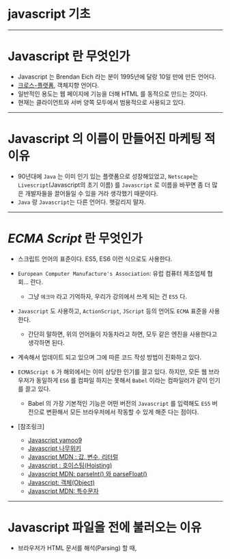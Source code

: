 # javascript 기초

------

# Javascript 란 무엇인가
  - Javascript 는 Brendan Eich 라는 분이 1995년에 달랑 10일 만에 만든 언어다.
  - [크로스-플랫폼](https://ko.wikipedia.org/wiki/%ED%81%AC%EB%A1%9C%EC%8A%A4_%ED%94%8C%EB%9E%AB%ED%8F%BC), 객체지향 언어다.
  - 일반적인 용도는 웹 페이지에 기능을 더해 HTML 를 동적으로 만드는 것이다.
  - 현재는 클라이언트와 서버 양쪽 모두에서 범용적으로 사용되고 있다.

------

# Javascript 의 이름이 만들어진 마케팅 적 이유
  - 90년대에 `Java` 는 이미 인기 있는 플랫폼으로 성장해있었고,  `Netscape`는 `Livescript`(Javascript의 초기 이름) 를 `Javascript` 로 이름을 바꾸면 좀 더 많은 개발자들을 끌어들일 수 있을 거라 생각했기 때문이다.
  - `Java` 랑 `Javascript`는 다른 언어다. 햇갈리지 말자.


------

# *ECMA Script* 란 무엇인가
  - 스크립트 언어의 표준이다. ES5, ES6 이런 식으로도 사용한다.
  - `European Computer Manufacture's Association`: 유럽 컴퓨터 제조업체 협회... 란다.
    - 그냥 `에크마` 라고 기억하자, 우리가 강의에서 쓰게 되는 건 `ES5` 다.
  - `Javascript` 도 사용하고, `ActionScript`, `JScript` 등의 언어도 `ECMA` 표준을 사용한다.
    - 간단히 말하면, 위의 언어들이 자동차라고 하면, 모두 같은 엔진을 사용한다고 생각하면 된다.
  - 계속해서 업데이트 되고 있으며 그에 따른 코드 작성 방법이 진화하고 있다.
  - `ECMAScript 6` 가 해외에서는 이미 상당한 인기를 끌고 있다. 하지만, 모든 웹 브라우저가 동일하게 `ES6` 를 컴파일 하지는 못해서 `Babel` 이라는 컴파일러가 같이 인기를 끌고 있다.
    - Babel 의 가장 기본적인 기능은 어떤 버전의 `Javascript` 를 입력해도 `ES5` 버전으로 변환해서 모든 브라우저에서 작동할 수 있게 해준 다는 점이다.

  - [참조링크]
    - [Javascript yamoo9](https://github.com/yamoo9/FDS/blob/4th/LECTURE/DAY05/JavaScript.md)
    - [Javascript 나무위키](https://namu.wiki/w/JavaScript)
    - [Javascript MDN : 값, 변수, 리터럴](https://developer.mozilla.org/ko/docs/Web/JavaScript/Guide/Values,_variables,_and_literals)
    - [Javascript : 호이스팅(Hoisting)](http://webruden.tistory.com/25)
    - [Javascript MDN: parseInt() 와 parseFloat()](https://developer.mozilla.org/ko/docs/Web/JavaScript/Reference/Global_Objects/parseInt)
    - [Javascript:  객체(Object)](https://brunch.co.kr/@brunch92ny/8)
    - [Javascript MDN: 특수문자](https://msdn.microsoft.com/ko-kr/library/2yfce773(v=vs.94).aspx)

------

# Javascript 파일을 </body> 전에 불러오는 이유
  - 브라우저가 HTML 문서를 해석(Parsing) 할 때, <script> 태그를 만나면 그 안에 있는 Javascript의 처리가 끝날 때까지 다른 HTML 해석을 멈춘다.
  - 사용자 입장에서 HTML 페이지가 화면에 다 렌더링 되기까지 더 오래 걸린다.
  - CSS, HTML 해석이 먼저 완료된 후, Javascript를 불러오는 것이 사용자 입장에서는 더 빠르게 느껴진다.

------

# Javascript 기본
  - 대소문자 구분한다.
  - 명령을 선언문과 선언식으로 구분할 수 있다.
    - 영어권에서는 Statement와 Expression 이라고 표현한다.
    - 혹은 구문과 표현식이라고 부르기도 한다.
    - [함수 선언과 표현](http://insanehong.kr/post/javascript-function/)
  - 주석은 한줄 주석은 // 사용하고, 여러 줄은 /* ~ */ 를 사용한다.

------

# Keycode 값 (아스키 형식)
  - Javascript 에서 Key 이벤트로 값을 받아 사용한다.
  ![keycode-table](img/keycode-table.png)
      
------

# JavaScript 문법과 데이터 유형

------

# 변수
  - JavaScript 변수(Variable) 선언, 값을 할당

------

## 변수 선언
  - 변수(Variable) = 식별자(identifier) 
  - 초기 값은 할당되지 않음
    ```javascript
      var runch; // undefined가 기본 값
    ```
  - 선언된 변수에 값을 할당
  - 할당하는 역할을 수행하는 연산자 -> 할당(대입) 연산자
    ```javascript
      runch = 김밥;   // 김밥이란 이름의 변수를 찾음
    ```
  - var를 꼭 작성해야 한다. 안쓰면 문제를 야기시킨다.
  - 선언된 변수가 없으면 참조 오류(Reference Error) 발생!
  - Uncaught ReferenceError: 김밥 is not defined
    ```javascript
      runch = "김밥";
        // 김밥이란 문자열 데이터를 runch에 담음
      runch = '김밥';
        // 상동
      
      // 아래 영문의 경우도 마찬가지!
      runch = kimbab;
        // kimbab이란 변수를 찾음
      runch = 'kimbab';
        // kimbab이란 문자열 데이터를 runch에 담음
    ```
  - 변수를 선언함과 동시에 값을 할당하는 구문
    ```javascript
    var 변수_이름 = 값;
    var 변수_이름 = 다른_변수_이름;
      // 다른 변수에 할당된 값을 선언하는 변수에도 할당

    var dinner = '치맥';
      // 점심에 먹은 것을 저녁에도 먹고 싶지 않아!
    var dinner = runch;
      // 점심에 먹은 것을 저녁에도 먹자!
    ```

------

## 변수 이름 작성 규칙
  - 이름은 알아보기 쉽게, 이해하기 쉽게 명시적으로 지어야 한다.
  - 이름은 직관적으로 그것이 무엇을 말하며, 무엇을 행할 수 있는지 알게 지어야 한다.

  `<이름 지을 때 하지 말아야 할 것>`
  1. 공백으로 이름이 구분되게 지어서는 안된다.
      ```javascript
        var my name = 'yamoo9'; [X]
      ```
  2. 이름을 지을 때 첫 글자가 숫자여서는 안된다.
      ```javascript
        var 101Team = 'IoI'; [X]
        var 10px = 'Tem Pixel'; [X]
      ```
  3. 이름 지을 때 사용할 수 있는 특수문자는 정해져 있다.
    - _, $ 을 제외한 다른 특수문자는 사용할 수 없다.
      ```javascript
        var Team-101 = 'IoI'; [X]
        var @design-people = '디자인 피플'; [X]
      ```
  4. 대소문자를 구분하는 JavaScript에서는 이름을 지을 때 관례가 있다.
    어긴다고 해서 문법에 오류가 발생하지는 않지만, 오래 전부터 내려오는 관습이 있다.

------

## 변수명 관례 (Naming convention)
  - 변수 이름은 _을 사용하여 이름을 구분한다.
  - 패턴(Pattern): 사용 빈도가 높다.
  - Single var pattern : var 변수 선언 키워드를 한 번만 사용하여 변수를 정의하는 패턴
    ```javascript
      var my_name, is_visible, has_children, remote_control;
    ```

  - 함수 이름은 카멜 케이스(camelCase) 표기법을 사용한다.
    - getName(), setAge(), showMeTheMoney(), blackSheepWall()

  - 함수 이름의 첫글자가 대문자인 경우는 특별한 함수일 가능성이 높다.
    - Navigation(), Tabs(), Carousel(), Component(), ..
    - Vue() 도 마찬가지!

------

## 변수 범위(Scope)
  - 전역 객체(Global Object): Window 객체
  - 전역 변수(Global Variable)
    - 전역 변수는 전역 객체의 속성이 된다. 변수를 전역에 선언 후 window.변수명
    - 어떤 함수의 바깥에 변수를 선언하면, 현재 문서의 다른 코드에 해당 변수를 사용할 수 있다.
    - 모든 구역(Block)에서 접근(Access)이 가능한 변수
    - 클라이언트 환경(Front-End)
      - 전역 객체(Global Object): Window 객체
    - 서버 환경(Back-End)
      - 전역 객체(Global object) : Global 객체
      ```javascript
        var type_of_my_phone = 'iPhone';
        console.log('전역 변수:', type_of_my_phone); // 'iphone'
      ```

  - 지역 변수(Local Variable)
    - 특정한 구역(Block)에서만 접근이 가능한 변수
    - 함수 내에 변수를 선언하면 지역 변수가 된다.
    - Block 문
      ```javascript
        {
          var type_of_my_phone = 'Apple Device';
          console.log('블록 내부 변수:', type_of_my_phone);
          // 'Apple Device'
        }
        console.log('전역 변수는 블록 내부의 변수에 영향을 받았나?:', type_of_my_phone);
        // ES6 부터는 블럭문 안에서 변수가 지역변수가 된다.
      ```

------

## 호이스팅(Hoisting)
  - 변수가 끌어올려지는 현상
  ```javascript
    // var somthing; // undefined이 기본값
    console.log('is exist variable `somthing`?:', somthing);
    var somthing = '썸씽~';
  ```
  - somthing에는 아직 값이 할당 되지 않아서, 자동으로 undefined 가 된다.

------

## 상수(Constant)
  - const 로 선언하게 되면 값이 재할당되지 않을 것이라는 신호다.
  - console 에서 간단하게 `var` 과 `const` 의 차이를 확인해 볼 수 있다.
  - 상수는 변수와 유사하나, 읽기 전용(Read Only)이다.
  - 한 번 선언된 상수는 재 선언될 수 없다. 
  - 뿐만 아니라 다른 값을 할당하는 것도 불가능하다.
  - 관례적으로 대문자로만 구성된 이름을 사용하여 변수와 구분 짓는다. (강제성 없음)
  - 배열과 객체의 값에는 접근하여 변경 할 수 있다.
  - 하지만 그냥 값은 변경 할 수 없다. 
  ```javascript
    const NUM = 1;

    const OBJ = {
      속성1 : 값1,
      속성2 : 값2
    };
    const ARR = [값1, 값2, 값3];

    console.log('OBJ:', OBJ);
    console.log('ARR:', ARR);
  ```

------


# 데이터 유형 (Data Types) ES5 기준

------

## 원시 데이터 유형(Primitive Data Types)
  - `undefined`
    - nothing
    - 형변환을 자동으로 변경 : 불리언 값으로 바뀌어 false값으로 됨.
    - 값을 할당하지 않은 변수는 `undefined` 값을 가진다.
  - `null`
    - nothing
    - 형변환을 자동으로 변경 : 불리언 값으로 바뀌어 false값으로 됨.
  - `Number`
    - 모든 숫자를 64비트 부동 소수점으로 저장한다.
    - 다른 언어에서처럼 정수, 실수의 구분이 없다. 숫자는 그냥 숫자일 뿐
    - 정수, 실수, 소수, 0, 1 모두 `Number` 에 포함된다.
  - `String`
    - 홑따옴표, 쌍따옴표로 묶인 텍스트    
    - ''(false): 값이 안들어 있기 때문에 부정으로 형변환이 된다.
    - ' '(true): 공백 문자를 값으로 인식한다. - 문자열을 표현한다.
    - 홀따옴표, 쌍따옴표로 묶인 텍스트(따옴표의 시작과 끝은 같아야한다)
    - 문자로서의 따옴표의 경우는 Escape(이스케이프) 처리해야 한다.
      ```javascript
      var str = "My record is \"20\" minutes";
      // str 의 값은 My record is "20" minutes
      // 쌍따옴표와 홑따옴표는 \ 를 사용해서 문자열 내부에 추가할 수 있다.
      ```
  - `Boolean`
    - true, false
  - `Symbol` 
    - ECMAScript6 에 추가됨

------

## 참조 데이터 유형(Reference Data Types)
  - `Function`(함수)
    - 수행을 위한 절차
      ```javascript
        var example = function(){};
      ```
  - `Array`(배열)
    - 값의 집합
    - 참고로 함수와 배열 모두 객체다. 원시형을 제외한 모든 형식은 모두 객체다.
      ```javascript
        var example = [값, 값, 값];
      ```
  - `Object`(객체)
    - 속성의 집합
      ```javascript
        var example = {
          프로퍼티 : 메소드,
          프로퍼티 : 메소드,
        };
      ```

------

## String 문자 유형의 데이터)
  - 따옴표(큰, 작은)로 묶인 텍스트 
    - "나의 하프 마라톤 달리기 기록은 50분이다." -> string
    - "나의 하프 마라톤 달리기 기록은 50분이다.' -> SyntaxError
    - "나의 하프 마라톤 달리기 기록은 50" 23'이다." -> SyntaxError
    - "나의 하프 마라톤 달리기 기록은 50\" 23\'이다." -> string / 이스케이트 처리
  - 사용할 때 유의점 
    - 따옴표의 시작과 끝이 같은 유형이어야 한다.
    - 문자 데이터 유형을 구분짓기 위한 따옴표가 아닌, 문자로서의 따옴표의 경우는 이스케이프(Escape) 처리해야 한다.
  - 예제
  ```javascript
    <p class="message" title="달리기 기록">나의 하프마라톤 기록은 50" 23'이다.</p>
    // 큰 따옴표 사용 시
    var message_html = "<p class=\"message\" title=\"달리기 기록\">나의 하프마라톤 기록은 50\" 23'이다.</p>";
    // 작은 따옴표 사용 시
    var message_html = '<p class="message" title="달리기 기록">나의 하프마라톤 기록은 50" 23\'이다.</p>';
  ```

------

# 엄격모드 - "use strict"
  - Strict mode 선언 방법: 코드의 최상단에 선언한다.
  ```javascript
    "use strict"

    function foo(){
      var example = 7;

    }
  ```
  - 일반적으로는 Javascript 는 오류를 묵인하고 코드를 편하게 칠 수 있는 환경을 제공하지만, Strict 모드에서는 묵인하지 않는다.
  - [참조링크]
    - [Strict 모드에서 사용 할 수 없는 부분들](http://gyus.me/?p=384)

------

# 데이터 유형 변경(자동) / (유)형 변환
  - JavaScript는 동적 데이터 유형 처리 언어
    - 그 말은, 변수 선언할 떄 데이터 형을 지정할 필요가 없다.
    - 자동으로 지정되서, 유형 타입 검증을 요구한다.
  - 변수를 사용하여 런타임(실시간, 웹 브라우저에서 실행 중인 상황) 중에 값의 유형을 변경할 수 있다. (단점)
  - 문자열 + 숫자 -> 문자열이 높기 때문에 문자열이 된다.
  ```javascript
    // 변수 선언 시에 문자 유형의 데이터 값을 변수에 할당했지만,
    var process_my_work = '논리에 기반한 선별적 디자인 프로세스';

    // 웹 브라우저에서 실행 중인 상황에 사용자의 코드에 따라 값의 유형이 바뀔 수 있다. (너무나 쉽게)
    process_my_work = false;        // 문자 -> 불리언으로 변경
    process_my_work = function(){}; // 불리언 -> 함수로 변경
  ```

  1. Number → String
    ```javascript
      // 세 방식 모두 Number 형에서 String 형식으로 데이터를 변환한다.
      // 방식의 차이일뿐, 결과값은 모두 같다.
      var first = String(num);
      var second = num + '';
      var third = num.toString();
    ```
  2. String → Number
    ```javascript
      // 숫자만으로 구성된 문자열에 -, +, *, / 를 사용할 시에 Number 데이터형이 반환된다.
      var str = "29382947";
      // str-0, str+1, str*1, str/1
      // 브라우저 콘솔창에 시도해보자.

      // 문자데이터(숫자 + 문자를 포함하는 문자)를 숫자로 변환
      // window.parseInt()   : 단위를 제거하고 정수값 반환
      // window.parseFloat() : 단위를 제거하고 실수 값 반환
      var width = "1024px";
      width = parseInt(width);	// 이 작업을 거치면 width 에는 px 문자열을 제외한 1024 라는 숫자값이 할당됨

      var height = "45.55%";
      height = parseFloat(height);	// width 에는 % 를 제외한 실수 값인 45.55 가 할당됨

      // 진법 매개변수를 포함하는게 정확하다.
      console.log( parseInt("1111", 2) );		// 2진수 1111 을 받아들임, 결과값은 15
    ```
  3. Data → Boolean 
    ```javascript
      // 데이터를 불리언 형식으로 변경

      // False 결과
      Boolean(null);
      Boolean(undefined);
      Boolean(0);
      Boolean("");

      // True 결과
      Boolean(1);
      Boolean(4);
      Boolean(312312);
      Boolean("John");
      Boolean(23.43);
    ```
  4. null, undefined
    ```javascript
      console.log(!null);	// true
      console.log(!!null); // false

      console.log(!undefined); // true
      console.log(!!undefined); //false

      console.log(null + ''); // null
      console.log(null+''); // string

      console.log(undefined + ''); // undefined
      console.log(typeof(undefined + '')); // string

      console.log(null + 10);	// 10
      console.log(undefined + 10) // NaN

      console.log(Number(null)); // 0
      console.log(Number(undefined)); // NaN
    ```

------

# 동적 할당 언어인 Javascript에서 유의할 점!
  ```javascript
    var a, b, c;
    a = 10;
    b = 7;
    c = a + b; // 17

    a = 10;
    b = '칠'; // 사용자가 잘못된 유형을 입력한 경우!!
    c = a + b; // '10칠' 의도치 않는 결과를 가져온다.
  ```

------

# Single var pattern
  ```javascript
    var x = 'X', 
        y = 'Y', 
        z = 'Z';
  ```

------

# 자바스크립트 form 영역 엘리먼트 접근 방법
  * 일반적으로 자바스크립트에서 HTML 엘리먼트에 접근시 getElement(s)By* 와 같은 메소드를 통해 가능하다.
  * form 영역 엘리먼트의 경우 전역객체(window)에서 엘리먼트의 name 값으로 직접 접근할 수 있다.
  * 단, name의 값이 자바스크립트 문법 규칙에 어긋나지 않아야 한다.
  - 예시
    ```html
      <form name="user_info">
        <div>
          <label for="user-name">이름</label>
          <input id="user-name" name="user_name" type="text">
        </div>
        <div>
          <label for="user-email">이메일</label>
          <input id="user-email" name="user_email" type="email">
        </div>
        <div>
          <label for="user-gender">성별</label>
          
          <input id="user-gender" name="user_gender" type="radio" value="male" checked> 남성
          <input name="user_gender" type="radio" value="female"> 여성
        </div>
        <div>
          <label for="user-age">나이</label>
          <input id="user-age" name="user-age" type="number">
        </div>
        <button type="submit">확인</button>
      </form>
    ```
    ```javascript
      // name="user_name" 인 input 엘리먼트 접근
      var user_name = document.user_info.user_name;
      console.log(user_name.value);

      // name="user-age" 인 input 엘리먼트는 접근 할 수 없다. ('-' 문자 javascript 문법에 어긋남)
    ```
------

# console.group() 사용법
  - 콘솔에 메시지를 쓰고 콘솔에 보낸 모든 향후 메시지를 들여 쓰지 않도록 중첩된 블록을 연다. 블록을 닫으려면 console.groupEnd ()를 호출한다.
  ```javascript
    console.group("메시지 그룹");
    console.log("로그 메시지 1");
    console.log("로그 메시지 2");
    console.groupEnd();
  ```
  ![console_group](/Users/fdevjm/Desktop/FDS04_Summary/README/img/console_group.png)

------

# 리터럴(`Literal`)
  - 값 그 자체다. 변수가 아니다.
  - 배열도 객체다. 

------

# 배열 리터럴(Array Literal)
  ```javascript
    var coffees = ["Irish Cream", "Vanilla Blonde", "Hazulnut"];	// 일반적인 배열 객체

    var missing = ["파이리", , "Angel"];
    // 지정되지 않은 요소를 설정할 수 있다. 파이리 다음 요소는 undefined 로 지정된다.
  ```

------

# 객체(Object)를 생성하는 정식 구문
  ```javascript
    var num = new Number(10);	// 숫자 생성자 함수를 통해 숫자 객체가 생성됨
    num.valueOf();	// 숫자 10 에 접근하기 위해서는 메소드를 사용해야 한다.
  ```
  ```javascript
    var str = new String("How are you?");	// 문자열 생성자 함수를 통한 생성
    str.valueOf();	// 마찬가지로 How are you 라는 문자열에 접근하기 위해선 메소드를 사용해야 한다.
  ```
  ```javascript
    var arr = new Array('one', 'two', 'three'); // 배열 생성자 사용
    var arr = ['pasta', 'soup'];	// 배열 리터럴 사용
  ```
  ```javascript
    var Obj = new Object();	// 객체 생성자 사용
    var Obj = {};	// 객체 리터럴 사용
  ```

------

# 배열(Array)
  ```javascript
    var arr = ["909", 909, "HI"];	// 배열 선언

    console.log( arr[0] );	// 909 출력

    arr.push("안녕");	// arr 의 4번째 요소로 "안녕" 이 추가된다.

    arr.pop(); // arr 의 마지막 요소를 제거한다.
  ```
  - 연관형 배열 표기법
  ```javascript
    var music_list = [];

    // Index 를 사용하여 추가
    music_list[0] = 'Have nothing';
    music_list[1] = 'You are my love';


    // key 값을 사용하여 추가
    music_list['author'] = 'TakeFive';
    music_list['maker'] = 'E-soul';
    music_list['location'] = 'Germany';

    // 값 접근 방법
    console.log( music_list['author'] );	// TakeFive 가 출력됨
  ```

------

# 값 복사와 값 참조
  - 원시 데이터형은 값 복사가 이루어진다.
    - Number, string, boolean, null, undefined
      ```javascript
        var num = 49; 
        var num_two = num;

        num = 50;	// 이제 num 은 50의 값을 가진다.

        console.log(num);	// 50 이 출력된다.
        console.log(num_two);	// 복사했던 49가 그대로 num_two 에 있게되어, 49가 출력된다.
      ```

  - 객체는 값 참조가 이루어진다.
  ```javascript
    var arr = [1, 2, 3, 4];
    var arr_two = arr;	// arr_two 는 arr 를 참조한다.

    console.log(arr_two);	// [1, 2, 3, 4] 가 보인다. 아직까지는 값이 복사 된 것 같다.

    arr.push("HI"); // arr 에 "HI" 라는 문자열을 추가한다.

    console.log(arr);	 // 생각했던대로 [1, 2, 3, 4, 5] 가 출력된다.
    console.log(arr_two);  	// arr 과 같은 [1, 2, 3, 4, 5] 가 출력된다.

    // arr 과 arr_two 은 같은 배열을 참조하므로 같은 값이 출력된다.
    // 심심하면 .pop() 을 사용하여 콘솔해서 확인해 보는 것도..  :-)
  ```
------

# 함수

------

## 함수 객체와 기본 객체(Function object, Plain object)
  - 함수는 두 가지 방법으로 표현할 수 있다.
    - 함수 선언문(Function statement)
      ```javascript
        function calculate(){
          ...
        }
      ```
    - 함수 표현식(Function expression)
      - 변수에 함수 참조값이 들어가 있는 형태
        ```javascript
          var calculate = function() {
            ...
          };
        ```
  - 함수 생성자를 통해서도 함수 객체를 생성할 수 있다.
    ```javascript
      var func = new Function('console.log("Create function object...")');
    ```

------

## 함수와 호이스팅(Hoisting)
  ```javascript
    calWidth();		// 이 함수는 작동하지 않는다.
    calHeight();	// 이 함수는 작동한다.
    var calWidth = function(){
    };
    function calHeight(){
    }
    // 이유는 아래의 코드블락에서 볼 수 있다.
  ```
  ```javascript
    // 실제로 코드가 실행되면 호이스팅으로 인해 아래와 같은 코드로 해석된다.
    // function 선언문과 변수는 코드의 최상단으로 끌어올려진다.
    function calHeight(){
    }
    var calWidth;
    calWidth();	// 에러 발생, calWidth 는 아직 함수가 아님
    calHeight();
    calWidth = function(){
    }
    // calWidth 함수는 이 부분부터 사용해야 정상적으로 작동한다.
  ```

------

## 함수 호출하기
  - 함수인지 검증 후 실행

------

### if문 사용
  ```javascript
    if ( isFunction(registerUserInfo) ) {
        registerUserInfo();
    }
  ```

------

### 논리 연산자 사용
  ```javascript
    isFunction(getUserInfo) && getUserInfo();
  ```

------

## 함수 범위

------

### Global Scope
  ```javascript
    var g_scope = '전역 변수';
  ```

------

### Local Scope

  - 호이스팅 발생 시 순서
    1. 일단 함수 안에서 찾는다. (지역)
    2. 없으면 다음으로 변수 영역에서 찾는다.
    3. 없으면 다음으로 Parameters(매개변수) 영역에서 찾는다.
    4. 없으면 다음으로 함수를 포함하는 상위 영역에서 찾는다.
    5. 없으면 다음으로 전역에서 찾는다.
    6. 그래도 없으면 ReferenceError 발생!

  ```javascript
    function localScope() {
      console.log('g_scope:', g_scope);

      // 아래의 함수값이 어떻게 나올까?
      innerScopeFn();

      // 1)
      function innerScopeFn() {
          var l_scope = '지역 변수';
          console.log('l_scope:', l_scope);
      }
      // ——> '지역 변수'
      
    }
  ```
  ```javascript
    function localScope() {
        console.log('g_scope:', g_scope);

        // 아래의 함수값이 어떻게 나올까?
        innerScopeFn();

        // 2)
        var innerScopeFn = function() {
            var l_scope = '지역 변수';   
            console.log('l_scope:', l_scope);
        }
        // ——> typeError
        // Why? 함수 표현식은 변수만 호이스팅되기 때문에 innerScopeFn 값은 undefined가 된다.
        // 따라서 innerScopeFn는 함수가 아니게 되므로 실행 시 콘솔에는 typeError가 뜬다.
    }
  ```

------

# 기본 객체(Plain Object)
  - 속성(key) : 값(value) 의 쌍(Pair) 로 구성된 집합체(Collection)
  ```javascript
    var Person = {
      name: "John",
      address: "100 Main st",
      phone: "+1 416 554 3342"
    };
    // Person 이라는 객체를 생성함
    // Person 에는 name, address, phone 의 속성이 있다. (key)
    // 그리고 각각의 속성에는 John, 100 Main st, +1 416 554 3342 라는 값이 들어 있다. (value)

    // 속성의 값에 접근하는 방법은 아래 두 가지로 할 수 있다.
    Person.name;		// John
    Person.["name"];	// John
  ```
  ```javascript
    // 객체 내부에 객체를 넣을 수도, 함수를 넣을 수도 있다.
    var Fastcampus = {
      size: 20,
      students: {
        number: 10,
        type: "4th"
      },
      addStudent: function(){
        
      },
      location: "Seoul"
    };
  ```
  ```javascript
    // 객체의 속성 추가
    Fastcampus.capacity = 50;	// 간단하게 capacity 라는 속성이 추가된다.
    // 객체의 속성 제거
    delete Fastcampus.capacity;	// delete 키워드를 사용해 capacity 속성을 Class 객체에서 삭제한다.
    // 일반적으로 delete 를 사용해서 객체의 속성을 제거할 수 있지만
    // 전역 객체의 이미 설정되 있는 속성에는 접근할 수 없다.
  ```

------

# 연산자(Operator)

------

## 증감 연산자
  + 숫자 데이터를 증감 시키는 연산자
  + 변수에 적용되는 위치에 따라 연산 순서가 달라진다. (선연산 : `++i` / 후연산 : `i++`)

  - `++` (증가 연산자)
    - 데이터 값을 1 증가 시킨다.
      ```javascript
        var k = 1;  // k : 1
        k++;        // k : 1
        ++k;        // k : 3
      ```
  - `--` (감소 연산자)
    - 데이터 값을 1 감소 시킨다.
      ```javascript
        var k = 3;  // k : 3
        k--;        // k : 3
        --k;        // k : 1
      ```

------

## 할당 연산자
  - 우변의 값 좌변의 값을 연산자로 연산한 결과값을 좌변의 연산자에 할당한다.
  
  | `+=`  | `-=`  |  `*=` | `/=`  | `%=`  |
  |:-:|:-:|:-:|:-:|:-:|
  | 덧셈 할당 | 뺄셈 할당   | 곱셈할당  | 나눗셈 할당  | 나머지 할당  |

------

## modulo(%)의 응용
  - 정수 전체에 대하여 어떤 수 x로 나눴을때의 나머지는 0 과 x-1 사이의 정수다. 따라서 x가지의 분기를 만들때 %연산자를 응용할 수 있다. 예를 들어 carousel 등.

------

## 비교 연산자
  | `==`,  `===`  | `!=`,  `!==`  | `<`, `>`, `>=, <=`  |
  |:-:|:-:|:-:|:-:|:-:|
  | 피 연산자 동일 값 여부 | 피 연산자 비동일 값 여부 | 피 연산자의 크고 작은 값 비교 | 

  * `==(!=)`와 `===(!==)`의 차이  
  자바스크립트의 자동형변환은 ==, != 연산자 사용시에도 일어난다. 이에 대하여 데이터 형까지 같음(같지않음)을 엄격하게 검사하는 연산자가 ===(!==) 이다.

------

## in
  ```js
    // string형 값인 property_name과 같은 이름의 property을 obj가 소유하고 있다면
    // true를 반환, 아니면 false를 반환.
     property_name in  obj
  ```

------

# typeof
  > typeof _Object_  
  - 객체 타입 반환
  - typeof의 문제점
    ```javascript
      typeof(123);	// 결과: number
      typeof("123");	// 결과: string

      var func = function(){};
      typeof(func);	// 결과: function

      var obj = {};
      typeof(obj);	// 결과: object

      var array = [];
      typeof(array);	//결과: object

      var is_this_bug = null;
      typeof(is_this_bug);	//결과: object.
      // 원시형태인 null 은 결과값으로 null 을 반환해야 하는게 정상이다.
      // MDN 에는 object (ECMAScript 의 버그로, null이어야 함)... 이라고 명시되어 있다.
    ```
    - 배열, null을 포함하여 constructor가 객체를 구분하지 못하고 'object'를 반환한다.

------

# Array.isArray()
  - Array.isArray(_Object_)

  - 객체가 배열인지 확인
  - 배열이면 true 값을 반환하며, 아닌경우 false를 반환한다.
    ```javascript
      Array.isArray([]);              // true
      Array.isArray(new Array());     // true
      Array.isArray('Array');         // false
    ```

------

#  instanceof 
  > _Object_ instanceof _constructor_
  - 객체의 생성자 확인
  - primitive type는 객체로 랩핑 되어 검사가 가능하나 불완전하다. 또한 null과 undefined에 대해선 오류를 내보낸다.
    ```javascript
      new Array()     instanceof Array;   // true
      new Array()     instanceof Object;  // true
      90              instanceof Number;  // false
      new Number(90)  instanceof Number;  // true
      null            instanceof null;    // ERR!
      ({})            instanceof Object;  // true, 오브젝트 리터럴 노테이션으로 생성된 오브젝트
    ```
  - instanceof 문제점
    1. primitive type에는 사용할 수 없다
    2. 부모 클래스에 대한 연산결과를 구분 할 수 없다

------

# constructor
  > _Object_.constructor
  
  - 객체의 속성 확인
  - null, undefined 와 같이 객체가 아닌 유형에는 사용할 수 없다.    
    ```javascript
      new Array().constructor === Array;      // true
      false.constructor       === Boolean;    // true
      null.constructor        === null;       // ERR!
    ```

------

# 분명한 데이터 타입 검증
  > Object.prototype.toString.call(_data_);
  - _data_ 에서 Object.prototype.toString 함수를 빌려(call), 해당 객체의 타입을 반환
  - 대소문자가 구분된 `[object` _`Type`_`]` 포멧으로 반환되므로, `slice`와 `toLowerCase` 함수를 이용하여 가공한다.
  ```javascript
    function type(obj){
        return Object.prototype.toString.call(obj).slice(8,-1).toLowerCase();
    }
  ```
------

# 생성자함수 (일급함수객체)
  - 모든 생성자가 생성자로써 활용될 수 있는 능력은 prototype 프로퍼티에서 온다.
  - prototype 프로퍼티는 프로토타입 객체를 참조하며
  - 객체 생성시 new 생성자(); 참조하고 있는 프로토타입 객체로부터 구조를 상속받는다.
  - 생성된 객체의 constructor는 생성자를 참조한다.

  ![OOP](img/diagram_prototype.png "Relation of constructor and object")

  ## 클래스란?
    - OOP에서 사용자 정의 데이터 형의 프로퍼티(멤버 변수, 메소드)의 추상적 명세. 구체적인 값과 상태에 대해서 완전히 독립적이다.

  ## 객체란?
    - 클래스의 구조 위에 구체적인 값과 상태(메모리에 할당된 상태)를 갖는다. 객체는 클래스의 instance다.
    - 한 클래스의 객체끼리는 그 구조가 같지만 물리적으로는 완전히 불리된 존재들이다.

------

# Statement(문)

------

## Block문
  > 코드를 묶는 기본적인 문법
  > 대괄호({})로 범위 결정하나 변수의 범위를 정의하지는 않는다.

------

## if 조건문
  - `if ... else 문`
    - 특정 조건을 만족할 경우 수행할 블록(Block)을 정할 수 있다.
      ```javascript
        if ( /* 결과값이 boolean형인 표현식1 */ ) {
          /* 표현식1이 true일 경우 실행될 문장*/
        } else if (/* 결과값이 boolean형인 표현식2 */) {
          /* 표현식1이 false이면서 표현식2가 true일 경우 실행될 문장 */
        } else {
          /* 표현식1과 표현식2가 모두 false일 경우 실행될 문장 */
        }

        if (condition1) {
          statement_1;  //condition1이 true 일 경우 수행
        }

        if (condition2) {
          statement_1;  //condition2가 true 일 경우 수행
        } else {
          statement_2;  //condition2가 false 일 경우 수행
        }
      ```
  - `else if` 문을 추가하여 조건을 추가할 수 있다.
  - if 문 내부 블록이 1 line인 경우 블록문({})을 생략할 수 있다.

  - condition에 거짓으로 판단되는 값
    - false
    - undefined
    - null
    - 0
    - NaN
    - ""

------

## if문 축약법
  - &&, || 연산자를 이용해 소스코드를 줄일 수 있다.
  ```javascript
    condition && statement;     //condition이 true일 경우 statement 수행
    condition || statement;     //condition이 false일 경우 statement 수행
  ```

------

## switch 문
  > 값과 조건이 일치하는 경우 하위 문장 실행
  - 각 case의 실행문과 다음 case 사이에 `break;`를 넣어주지 않으면 조건에 부합한 case부터 마지막 case 또는 default까지의 실행문이 전부 실행된다.
  ```javascript
    switch (expression) {
      case label_1:     // => if (expression == label_1)
        statements_1
        [break;]        // break 문을 만날때까지 수행
      case label_2:     // => if (expression == label_2)
        statements_2
        [break;]
        ...
      default:          // 일치하는 case 조건이 없을 경우 수행(생략 가능)
        statements_def
        [break;]
    }
  ```

------

## thenary operator 삼항식
  ```js
  /* 결과값이 boolean형인 표현식 */ ? /* 표현식이 true일때 실행될 표현식 */ : /* 표현식이 false일때 실행될 표현식 */
  ```

------

## 예외처리문
  - `throw 문`
    - 예외 시, 사용할 값을 포함하는 표현
    > throw [ String | Number | Boolean | Function ... ]
  - `try...catch 문`
    ```javascript
      try{
          // 블록 내부 구문을 수행
      } catch (e){
          // try 블록에서 발생하는 예외를 처리하는 블록
      } finally {
          // try-catch 수행 후 return 값과 관계없이 항시 수행
      }
    ```
------

# loop

------

## while
  ```js
    while( /* 결과값이 boolean형인 표현식 */ ) {
      /* 표현식이 true이면 실행될 문장 
      * 문장이 끝나면 다시 표현식을 평가한다.
      */
    }
  ```

------

## do...while
  ```js
    do {
      /* 최소 1회 실행된후 
      * 표현식이 true면 다시 실행.
      * 문장이 끝나면 표현식을 평가한다.
      */
    } while ( /* 결과값이 boolean형인 표현식 */ )
  ```

------

## for
  ```js
    // 기본적으로 for문의 세 선언부는 필수가 아니다.
    // 그러나 비워둘 경우 실용성이 없다.
    for ( /* 변수 선언부, for문 진입시 최초 1회만 실행 */ ; /* 결과값이 boolean인 표현식1, for문 따라 반복평가 */ ; /* 표현식2, for문 따라 반복실행 */ ) {
      /* 표현식1이 ture이면 실행될 문장
      * 문장이 끝나면 표현식1을 재 평가.
      */
    }
    for (var i, l; i<l; i++ ){
      실행
    }
  ``` 

------

## for...in
  ```js
    for (/* cursor */ in /* obj */) {
      /*
      * cursor에 obj의 가시적 프로퍼티중 하나의 이름(문자열값)을 대입한다.
      * obj[cursor] 와 같은 형태로만 참조할 수 있다.
      * obj엔 object, array등이 올 수 있다.
      * obj 내의 모든 가시적 프로퍼티들을 전부 순회할 때 까지 반복.
      */
    }
  ```

------

## for...in의 상속된 property issue
  ```js
    for (/* cursor */ in /* obj */) {
      // 이 if문을 통해 obj 고유의 property만을 걸러낼 수 있다.
      if obj.hsOwnProperty(cursor)
    }
  ```

------

## for...of
  ```js
    for (/* cursor */ of /* obj */) {
      /*
      * cursor에 obj의 가시적 프로퍼티중 하나의 이름(문자열값)을 대입한다.
      * obj[cursor] 와 같은 형태로만 참조할 수 있다.
      * obj엔 array, map등 유사배열객체가 올 수 있다.
      * 그러나 object등 property에 순서가 없는 객체는 올 수 없다.
      * obj 내의 모든 가시적 프로퍼티들을 전부 순회할 때 까지 반복.
      */
    }
  ```

------

# jumping

------

## continue
  - 기본 사용법
  ```js
    label1: /* 실행문 */
    label2: /* 실행문 */
    continue /* lable */; // 해당 label로 실행 루틴을 강제 이동시킨다.
  ```
  - 반복문 내부에서의 응용법
  ```js
    while( /* ... */){
      /* 실행문 */
      if( /* ... */){
        continue; // if의 조건이 true 일때 당회 반복문의
                  // 나머지 실행문을 무시하고 차회 반복으로 진입한다.
      }
      /* 실행문 */
    }
  ```

------

## break
  - 기본 사용법
  ```js
    label1: {
      /* 실행문 */
      label2: {
      /* 실행문 */ 
      break /* lable */; // 해당 label의 block 밖으로 루틴을 강제 이동시킨다.
                          // continue와는 다르게 label block 안에 있어야 한다.
                          // break문 뒤의 나머지 실행문들은 무시된다.
      /* 실행문 */ 
      }
      /* 실행문 */
    }
  ```
  - 반복문 내부에서의 응용법
  ```js
    while( /* ... */){
      /* 실행문 */
      if( /* ... */){
        break; // if의 조건이 true 일때 당회 반복문의
              // 나머지 실행문을 무시하고 차회 실행도 무시하며
              // 반복문 밖으로 나간다.
      }
      /* 실행문 */
    }
  ```

------

## error handling
  ```js
    try {
      /* 문 */
    } catch(error) {
      /* try 내의 문장에서 실행 오류가 발생한 경우
      * error 핸들링 메시지 수행
      * throw문이 주로 쓰인다.
      */
    } finally {
      /*
      * 에러 발생 여부와 상관 없이 try 문이 종료 된 후 실행된다.
      */
    }
  ```

------

# Object.create()
  ```js
    var newObj = Object.create(proto[, propertiesObject]);
    // proto를 상속하는 새로운 객체를 만들어 반환한다.
    // 옵션으로 열거형 객체 propertiesObject를 제공하면 proto에서 상속받는 property 외에 새 객체 고유의 property를 만들 수 있다.
  ````

------

# Math.random()의 실용 예
  ```javascript
    // 두 인자는 number 타입이어야 한다. validation 루틴은 생략.
    function radomNumber( scale, base ){
      scale = scale || 2;
      base = base || 0;

      // scale == 1 이면 난수의 발생의 의미가 없다.
      if(scale === 1){
        return base;
      }

      return Math.floor( ( Math.random() * scale ) + base );
    }
  ```
  ```javascript
    // 두 인자는 number 타입이어야 한다. validation 루틴은 생략.
    function randomRange( num1, num2 ) {
      var min, max;

      // num1, num2 두 수의 차이가 0이면 난수의 발생의 의미가 없다.
      if(num1 === num2){
        return num1;
      }

      if (num1 < num2) {
        min = num1;
        max = num2;
      } else {
        min = num2;
        max = num1;
      }
      return randomNumber( (max - min + 1), min);
    }
  ```

------

[Index바로가기](https://github.com/seromkim1005/study)